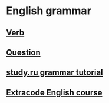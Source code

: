 # English grammar

## [Verb](questions/README.md)
## [Question](question/README.md)
## [study.ru grammar tutorial](studyru/README.md)
## [Extracode English course](extracode_course/README.md)
